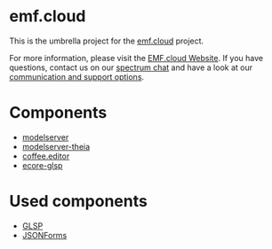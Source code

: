 # emf.cloud
This is the umbrella project for the [emf.cloud](https://projects.eclipse.org/projects/ecd.emfcloud) project.

For more information, please visit the [EMF.cloud Website](https://www.eclipse.org/emfcloud/). If you have questions, contact us on our [spectrum chat](https://spectrum.chat/emfcloud/) and have a look at our [communication and support options](https://www.eclipse.org/emfcloud/contact/).

# Components
* [modelserver](https://github.com/eclipse-emfcloud/emfcloud-modelserver)
* [modelserver-theia](https://github.com/eclipse-emfcloud/emfcloud-modelserver-theia)
* [coffee.editor](https://github.com/eclipsesource/coffee-editor/)
* [ecore-glsp](https://github.com/eclipsesource/ecore-glsp)

# Used components
* [GLSP](https://eclipse.org/glsp)
* [JSONForms](https://jsonforms.io/)
